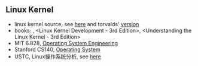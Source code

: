 ## Linux Kernel
- linux kernel source, see [here](https://git.kernel.org/) and torvalds' [version](https://git.kernel.org/pub/scm/linux/kernel/git/torvalds/linux.git/)
- books: <See MIPS Run>, <Linux Kernel Development - 3rd Edition>, <Understanding the Linux Kernel - 3rd Edition>
- MIT 6.828, [Operating System Engineering](https://pdos.csail.mit.edu/6.828/2014/schedule.html)
- Stanford CS140, [Operating System](http://web.stanford.edu/~ouster/cgi-bin/cs140-winter16/index.php)
- USTC, Linux操作系统分析, see [here](http://staff.ustc.edu.cn/~xlanchen/ULK2014Fall/ULK2014Fall.html)
